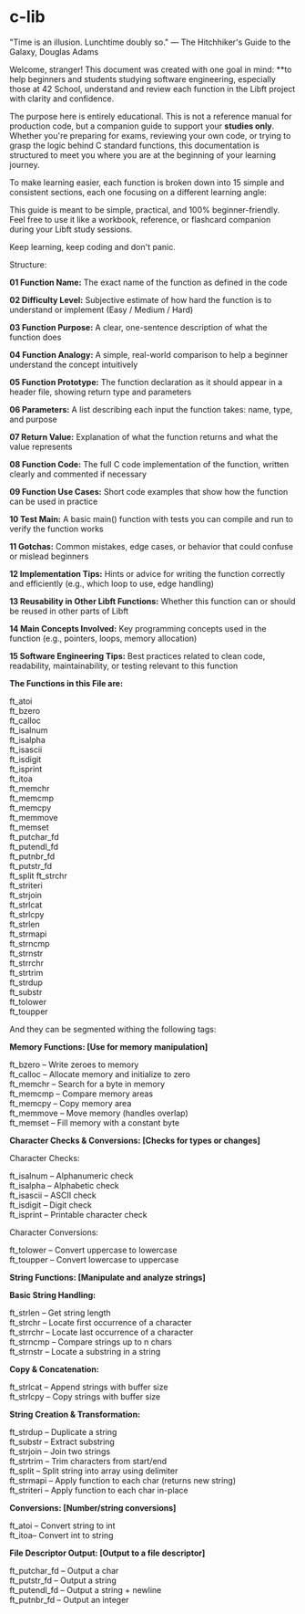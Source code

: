 # c-lib

"Time is an illusion. Lunchtime doubly so."
— The Hitchhiker's Guide to the Galaxy, Douglas Adams

Welcome, stranger! This document was created with one goal in mind: **to help beginners and students studying software engineering, especially those at 42 School, understand and review each function in the Libft project with clarity and confidence.

The purpose here is entirely educational. This is not a reference manual for production code, but a companion guide to support your **studies only**. Whether you're preparing for exams, reviewing your own code, or trying to grasp the logic behind C standard functions, this documentation is structured to meet you where you are at the beginning of your learning journey.

To make learning easier, each function is broken down into 15 simple and consistent sections, each one focusing on a different learning angle:

This guide is meant to be simple, practical, and 100% beginner-friendly. 
Feel free to use it like a workbook, reference, or flashcard companion during your Libft study sessions.

Keep learning, keep coding and don't panic. 

Structure: 

**01 Function Name:** 
The exact name of the function as defined in the code 

**02 Difficulty Level:**
Subjective estimate of how hard the function is to understand or implement (Easy / Medium / Hard)

**03 Function Purpose:**
A clear, one-sentence description of what the function does

**04 Function Analogy:**
A simple, real-world comparison to help a beginner understand the concept intuitively

**05 Function Prototype:**
The function declaration as it should appear in a header file, showing return type and parameters

**06 Parameters:**
A list describing each input the function takes: name, type, and purpose

**07 Return Value:**
Explanation of what the function returns and what the value represents

**08 Function Code:**
The full C code implementation of the function, written clearly and commented if necessary

**09 Function Use Cases:**
Short code examples that show how the function can be used in practice

**10 Test Main:**
A basic main() function with tests you can compile and run to verify the function works

**11 Gotchas:**
Common mistakes, edge cases, or behavior that could confuse or mislead beginners

**12 Implementation Tips:**
Hints or advice for writing the function correctly and efficiently (e.g., which loop to use, edge handling)

**13 Reusability in Other Libft Functions:**
Whether this function can or should be reused in other parts of Libft

**14 Main Concepts Involved:**
Key programming concepts used in the function (e.g., pointers, loops, memory allocation)

**15 Software Engineering Tips:**
Best practices related to clean code, readability, maintainability, or testing relevant to this function

**The Functions in this File are:**

ft_atoi  
ft_bzero  
ft_calloc  
ft_isalnum  
ft_isalpha  
ft_isascii  
ft_isdigit  
ft_isprint  
ft_itoa  
ft_memchr  
ft_memcmp  
ft_memcpy  
ft_memmove  
ft_memset  
ft_putchar_fd  
ft_putendl_fd  
ft_putnbr_fd  
ft_putstr_fd  
ft_split 
ft_strchr  
ft_striteri  
ft_strjoin  
ft_strlcat  
ft_strlcpy  
ft_strlen  
ft_strmapi  
ft_strncmp  
ft_strnstr  
ft_strrchr  
ft_strtrim  
ft_strdup  
ft_substr  
ft_tolower  
ft_toupper  

And they can be segmented withing the following tags: 

**Memory Functions: [Use for memory manipulation]** 

ft_bzero – Write zeroes to memory  
ft_calloc – Allocate memory and initialize to zero  
ft_memchr – Search for a byte in memory  
ft_memcmp – Compare memory areas  
ft_memcpy – Copy memory area  
ft_memmove – Move memory (handles overlap)  
ft_memset – Fill memory with a constant byte  

**Character Checks & Conversions: [Checks for types or changes]**

Character Checks:  

ft_isalnum – Alphanumeric check  
ft_isalpha – Alphabetic check  
ft_isascii – ASCII check  
ft_isdigit – Digit check  
ft_isprint – Printable character check  

Character Conversions:  

ft_tolower – Convert uppercase to lowercase  
ft_toupper – Convert lowercase to uppercase  

**String Functions: [Manipulate and analyze strings]**  

**Basic String Handling:**  

ft_strlen – Get string length  
ft_strchr – Locate first occurrence of a character  
ft_strrchr – Locate last occurrence of a character  
ft_strncmp – Compare strings up to n chars  
ft_strnstr – Locate a substring in a string  

**Copy & Concatenation:**  

ft_strlcat – Append strings with buffer size  
ft_strlcpy – Copy strings with buffer size  

**String Creation & Transformation:**  

ft_strdup – Duplicate a string  
ft_substr – Extract substring  
ft_strjoin – Join two strings  
ft_strtrim – Trim characters from start/end  
ft_split – Split string into array using delimiter  
ft_strmapi – Apply function to each char (returns new string)  
ft_striteri – Apply function to each char in-place  

**Conversions: [Number/string conversions]**  

ft_atoi – Convert string to int  
ft_itoa– Convert int to string  

**File Descriptor Output: [Output to a file descriptor]**  

ft_putchar_fd – Output a char  
ft_putstr_fd – Output a string  
ft_putendl_fd – Output a string + newline  
ft_putnbr_fd – Output an integer  
